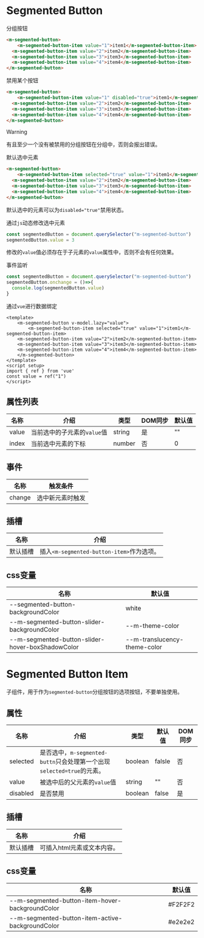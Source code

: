 # Segmented Button

分组按钮

```html view
<m-segmented-button>
	<m-segmented-button-item value="1">item1</m-segmented-button-item>
  <m-segmented-button-item value="2">item2</m-segmented-button-item>
  <m-segmented-button-item value="3">item3</m-segmented-button-item>
  <m-segmented-button-item value="4">item4</m-segmented-button-item>
</m-segmented-button>
```

禁用某个按钮

```html view
<m-segmented-button>
	<m-segmented-button-item value="1" disabled="true">item1</m-segmented-button-item>
  <m-segmented-button-item value="2">item2</m-segmented-button-item>
  <m-segmented-button-item value="3">item3</m-segmented-button-item>
  <m-segmented-button-item value="4">item4</m-segmented-button-item>
</m-segmented-button>
```

> [!WARNING]
>
> 有且至少一个没有被禁用的分组按钮在分组中，否则会报出错误。

默认选中元素

```html view
<m-segmented-button>
	<m-segmented-button-item selected="true" value="1">item1</m-segmented-button-item>
  <m-segmented-button-item value="2">item2</m-segmented-button-item>
  <m-segmented-button-item value="3">item3</m-segmented-button-item>
  <m-segmented-button-item value="4">item4</m-segmented-button-item>
</m-segmented-button>
```

默认选中的元素可以为`disabled="true"`禁用状态。

通过`js`动态修改选中元素

```javascript
const segmentedButton = document.querySelector("m-segmented-button")
segmentedButton.value = 3
```

修改的`value`值必须存在于子元素的`value`属性中，否则不会有任何效果。

事件监听

```js
const segmentedButton = document.querySelector("m-segmented-button")
segmentedButton.onchange = ()=>{
  console.log(segmentedButton.value)
}
```

通过`vue`进行数据绑定

```vue
<template>
	<m-segmented-button v-model.lazy="value">
		<m-segmented-button-item selected="true" value="1">item1</m-segmented-button-item>
  	<m-segmented-button-item value="2">item2</m-segmented-button-item>
  	<m-segmented-button-item value="3">item3</m-segmented-button-item>
  	<m-segmented-button-item value="4">item4</m-segmented-button-item>
	</m-segmented-button>
</template>
<script setup>
import { ref } from 'vue'
const value = ref("1")
</script>
```

## 属性列表

| 名称  | 介绍                        | 类型   | DOM同步 | 默认值 |
| ----- | --------------------------- | ------ | ------- | ------ |
| value | 当前选中的子元素的`value`值 | string | 是      | ""     |
| index | 当前选中元素的下标          | number | 否      | 0      |

## 事件

| 名称   | 触发条件         |
| ------ | ---------------- |
| change | 选中新元素时触发 |

## 插槽

| 名称     | 介绍                                      |
| -------- | ----------------------------------------- |
| 默认插槽 | 插入`<m-segmented-button-item>`作为选项。 |

## css变量

| 名称                                             | 默认值                       |
| ------------------------------------------------ | ---------------------------- |
| --segmented-button-backgroundColor               | white                        |
| --m-segmented-button-slider-backgroundColor      | --m-theme-color              |
| --m-segmented-button-slider-hover-boxShadowColor | --m-translucency-theme-color |

# Segmented Button Item

子组件，用于作为`segmented-button`分组按钮的选项按钮，不要单独使用。

## 属性

| 名称     | 介绍                                                         | 类型    | 默认值 | DOM同步 |
| -------- | ------------------------------------------------------------ | ------- | ------ | ------- |
| selected | 是否选中，`m-segmented-buttn`只会处理第一个出现`selected=true`的元素。 | boolean | falsle | 否      |
| value    | 被选中后的父元素的`value`值                                  | string  | ""     | 否      |
| disabled | 是否禁用                                                     | boolean | false  | 是      |

## 插槽

| 名称     | 介绍                       |
| -------- | -------------------------- |
| 默认插槽 | 可插入html元素或文本内容。 |

## css变量

| 名称                                             | 默认值   |
| ------------------------------------------------ | -------- |
| --m-segmented-button-item-hover-backgroundColor  | \#F2F2F2 |
| --m-segmented-button-item-active-backgroundColor | \#e2e2e2 |

